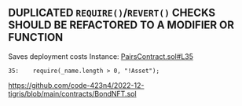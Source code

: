 ## DUPLICATED  `REQUIRE()`/`REVERT()`  CHECKS SHOULD BE REFACTORED TO A MODIFIER OR FUNCTION

Saves deployment costs
Instance:
[PairsContract.sol#L35](https://github.com/code-423n4/2022-12-tigris/blob/main/contracts/PairsContract.sol#L35)
```
35:    require(_name.length > 0, "!Asset");
```
[]()https://github.com/code-423n4/2022-12-tigris/blob/main/contracts/BondNFT.sol